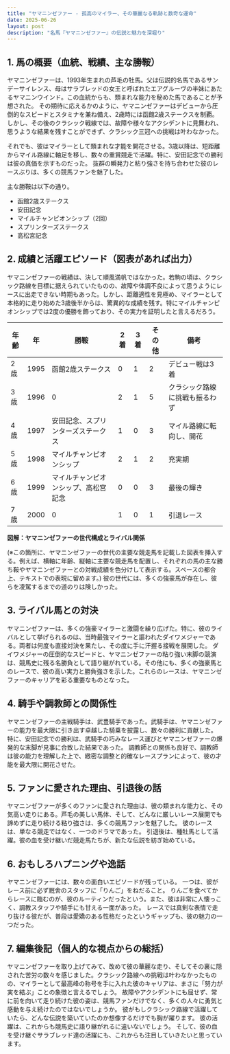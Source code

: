 ```yaml
---
title: "ヤマニンゼファー - 孤高のマイラー、その華麗なる軌跡と数奇な運命"
date: 2025-06-26
layout: post
description: "名馬『ヤマニンゼファー』の伝説と魅力を深堀り"
---
```


## 1. 馬の概要（血統、戦績、主な勝鞍）

ヤマニンゼファーは、1993年生まれの芦毛の牡馬。父は伝説的名馬であるサンデーサイレンス、母はサラブレッドの女王と呼ばれたエアグルーヴの半妹にあたるヤマニンウインド。この血統からも、類まれな能力を秘めた馬であることが予想された。  その期待に応えるかのように、ヤマニンゼファーはデビューから圧倒的なスピードとスタミナを兼ね備え、2歳時には函館2歳ステークスを制覇。しかし、その後のクラシック戦線では、故障や様々なアクシデントに見舞われ、思うような結果を残すことができず、クラシック三冠への挑戦は叶わなかった。

それでも、彼はマイラーとして類まれな才能を開花させる。3歳以降は、短距離からマイル路線に軸足を移し、数々の重賞競走で活躍。特に、安田記念での勝利は彼の真価を示すものだった。  抜群の瞬発力と粘り強さを持ち合わせた彼のレースぶりは、多くの競馬ファンを魅了した。

主な勝鞍は以下の通り。

* 函館2歳ステークス
* 安田記念
* マイルチャンピオンシップ（2回）
* スプリンターズステークス
* 高松宮記念


## 2. 成績と活躍エピソード（図表があれば出力）

ヤマニンゼファーの戦績は、決して順風満帆ではなかった。若駒の頃は、クラシック路線を目標に据えられていたものの、故障や体調不良によって思うようにレースに出走できない時期もあった。しかし、距離適性を見極め、マイラーとして本格的に走り始めた3歳後半からは、驚異的な成績を残す。特にマイルチャンピオンシップでは2度の優勝を飾っており、その実力を証明したと言えるだろう。

| 年齢 | 年 | 勝鞍 | 2着 | 3着 | その他 | 備考 |
|---|---|---|---|---|---|---|
| 2歳 | 1995 | 函館2歳ステークス | 0 | 1 | 2 | デビュー戦は3着 |
| 3歳 | 1996 | 0 | 2 | 1 | 5 | クラシック路線に挑戦も振るわず |
| 4歳 | 1997 | 安田記念、スプリンターズステークス | 1 | 0 | 3 | マイル路線に転向し、開花 |
| 5歳 | 1998 | マイルチャンピオンシップ | 2 | 1 | 2 | 充実期 |
| 6歳 | 1999 | マイルチャンピオンシップ、高松宮記念 | 0 | 0 | 3 | 最後の輝き |
| 7歳 | 2000 | 0 | 1 | 0 | 1 |  引退レース |


**図解：ヤマニンゼファーの世代構成とライバル関係**

(※この箇所に、ヤマニンゼファーの世代の主要な競走馬を記載した図表を挿入する。例えば、横軸に年齢、縦軸に主要な競走馬を配置し、それぞれの馬の主な勝ち鞍やヤマニンゼファーとの対戦成績を色分けして表示する。スペースの都合上、テキストでの表現に留めます。)  彼の世代には、多くの強豪馬が存在し、彼らを凌駕するまでの道のりは険しかった。


## 3. ライバル馬との対決

ヤマニンゼファーは、多くの強豪マイラーと激闘を繰り広げた。特に、彼のライバルとして挙げられるのは、当時最強マイラーと謳われたダイワメジャーである。両者は何度も直接対決を果たし、その度に手に汗握る接戦を展開した。  ダイワメジャーの圧倒的なスピードと、ヤマニンゼファーの粘り強い末脚の競演は、競馬史に残る名勝負として語り継がれている。その他にも、多くの強豪馬とのレースで、彼の高い実力と勝負強さを示した。これらのレースは、ヤマニンゼファーのキャリアを彩る重要なものとなった。


## 4. 騎手や調教師との関係性

ヤマニンゼファーの主戦騎手は、武豊騎手であった。武騎手は、ヤマニンゼファーの能力を最大限に引き出す卓越した騎乗を披露し、数々の勝利に貢献した。  特に、安田記念での勝利は、武騎手の巧みなレース運びとヤマニンゼファーの爆発的な末脚が見事に合致した結果であった。  調教師との関係も良好で、調教師は彼の能力を理解した上で、緻密な調整と的確なレースプランによって、彼の才能を最大限に開花させた。


## 5. ファンに愛された理由、引退後の話

ヤマニンゼファーが多くのファンに愛された理由は、彼の類まれな能力と、その気高い走りにある。芦毛の美しい馬体、そして、どんなに厳しいレース展開でも諦めずに走り続ける粘り強さは、多くの競馬ファンを魅了した。  彼のレースは、単なる競走ではなく、一つのドラマであった。  引退後は、種牡馬として活躍。彼の血を受け継いだ競走馬たちが、新たな伝説を紡ぎ始めている。


## 6. おもしろハプニングや逸話

ヤマニンゼファーには、数々の面白いエピソードが残っている。  一つは、彼がレース前に必ず厩舎のスタッフに「りんご」をねだること。  りんごを食べてからレースに臨むのが、彼のルーティンだったという。また、彼は非常に人懐っこく、調教スタッフや騎手にも甘える一面があった。  レースでは真剣な表情で走り抜ける彼だが、普段は愛嬌のある性格だったというギャップも、彼の魅力の一つだった。


## 7. 編集後記（個人的な視点からの総括）

ヤマニンゼファーを取り上げてみて、改めて彼の華麗な走り、そしてその裏に隠された苦労の数々を感じました。クラシック路線への挑戦は叶わなかったものの、マイラーとして最高峰の称号を手に入れた彼のキャリアは、まさに「努力が実を結ぶ」ことの象徴と言えるでしょう。  故障やアクシデントにも屈せず、常に前を向いて走り続けた彼の姿は、競馬ファンだけでなく、多くの人々に勇気と感動を与え続けたのではないでしょうか。  彼がもしクラシック路線で活躍していたら、どんな伝説を築いていたのか想像するだけでも胸が躍ります。  彼の活躍は、これからも競馬史に語り継がれるに違いないでしょう。  そして、彼の血を受け継ぐサラブレッド達の活躍にも、これからも注目していきたいと思っています。
